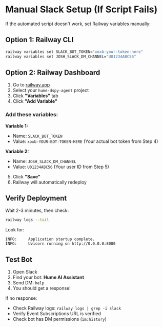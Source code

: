 # Manual Slack Setup (If Script Fails)

If the automated script doesn't work, set Railway variables manually:

## Option 1: Railway CLI
```bash
railway variables set SLACK_BOT_TOKEN="xoxb-your-token-here"
railway variables set JOSH_SLACK_DM_CHANNEL="U01234ABC56"
```

## Option 2: Railway Dashboard
1. Go to [railway.app](https://railway.app/)
2. Select your `hume-dspy-agent` project
3. Click **"Variables"** tab
4. Click **"Add Variable"**

### Add these variables:

**Variable 1:**
- Name: `SLACK_BOT_TOKEN`
- Value: `xoxb-YOUR-BOT-TOKEN-HERE`
  (Your actual bot token from Step 4)

**Variable 2:**
- Name: `JOSH_SLACK_DM_CHANNEL`  
- Value: `U01234ABC56`
  (Your user ID from Step 5)

5. Click **"Save"**
6. Railway will automatically redeploy

## Verify Deployment
Wait 2-3 minutes, then check:
```bash
railway logs --tail
```

Look for:
```
INFO:     Application startup complete.
INFO:     Uvicorn running on http://0.0.0.0:8080
```

## Test Bot
1. Open Slack
2. Find your bot: **Hume AI Assistant**
3. Send DM: `help`
4. You should get a response!

If no response:
- Check Railway logs: `railway logs | grep -i slack`
- Verify Event Subscriptions URL is verified
- Check bot has DM permissions (`im:history`)
